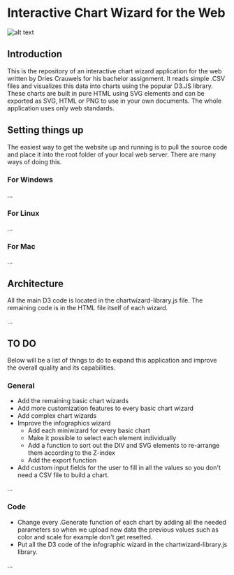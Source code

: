 # Interactive Chart Wizard for the Web

![alt text](http://i.imgur.com/t9n96GO.jpg?1 "Poster")


## Introduction
This is the repository of an interactive chart wizard application for the web written by Dries Crauwels for his bachelor assignment. It reads simple .CSV files and visualizes this data into charts using the popular D3.JS library. These charts are built in pure HTML using SVG elements and can be exported as SVG, HTML or PNG to use in your own documents. The whole application uses only web standards.

## Setting things up
The easiest way to get the website up and running is to pull the source code and place it into the root folder of your local web server. There are many ways of doing this.
### For Windows
...
### For Linux
...
### For Mac
...

## Architecture
All the main D3 code is located in the chartwizard-library.js file. The remaining code is in the HTML file itself of each wizard.

...


## TO DO
Below will be a list of things to do to expand this application and improve the overall quality and its capabilities.
### General
* Add the remaining basic chart wizards
* Add more customization features to every basic chart wizard
* Add complex chart wizards
* Improve the infographics wizard
  * Add each miniwizard for every basic chart
  * Make it possible to select each element individually
  * Add a function to sort out the DIV and SVG elements to re-arrange them according to the Z-index
  * Add the export function
* Add custom input fields for the user to fill in all the values so you don't need a CSV file to build a chart.

...

### Code
* Change every .Generate function of each chart by adding all the needed parameters so when we upload new data the previous values such as color and scale for example don't get resetted.
* Put all the D3 code of the infographic wizard in the chartwizard-library.js library.


...
